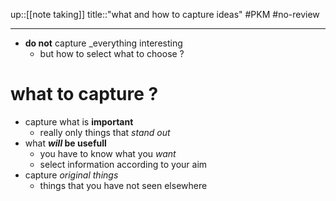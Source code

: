 up::[[note taking]]
title::"what and how to capture ideas"
#PKM #no-review 

---

 - **do not** capture _everything interesting
     - but how to select what to choose ?

# what to capture ?
 - capture what is **important**
     - really only things that _stand out_
 - what **_will_ be usefull**
     - you have to know what you _want_
     - select information according to your aim
 - capture _original things_
     - things that you have not seen elsewhere

